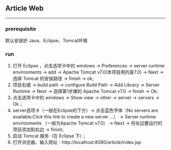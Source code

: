 ## Article Web ##
---------------------------------------
### prerequisite ###
默认安装好 Java、Eclipse、Tomcat环境
<br />
### run ###
1. 打开 Eclipse ，点击选项卡中的 windows -> Preferences -> server runtime environments -> add -> Apache Tomcat v7.0(本项目用的是7.0) -> Next -> 选择 Tomcat 的安装路径 -> finish -> ok;
2. 项目右键 -> build path -> configure Build Path -> Add Library -> Server Runtime -> Next -> 选择第1步建的 Apache Tomcat v7.0 -> finish -> Ok;
3. 点击选项卡中的 windows -> Show view -> other -> server -> servers -> Ok；
4. server选项卡（一般在Eclipse的下方）-> 点击蓝色字体（No servers are available.Click this link to create a new server ...） -> Server  runtime environments （一般为Apache Tomcat v7.0） -> Next -> 将左边要运行的项目添加到右边 -> finish;
5. 启动 Tomcat 服务（在 Eclipse 下）；
6. 打开浏览器，输入网址：http://localhost:8080/article/index.jsp
